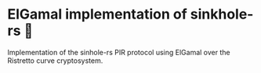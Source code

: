 # ElGamal implementation of sinkhole-rs 🦀

Implementation of the sinhole-rs PIR protocol using ElGamal over the Ristretto
curve cryptosystem.

